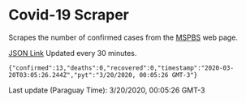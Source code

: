 # Covid-19 Scraper

Scrapes the number of confirmed cases from the [MSPBS](https://www.mspbs.gov.py/covid-19.php) web page.

[JSON Link](https://jmayalag.github.io/covid19-scrape/cases.json)
Updated every 30 minutes.
```
{"confirmed":13,"deaths":0,"recovered":0,"timestamp":"2020-03-20T03:05:26.244Z","pyt":"3/20/2020, 00:05:26 GMT-3"}
```
Last update (Paraguay Time): 3/20/2020, 00:05:26 GMT-3